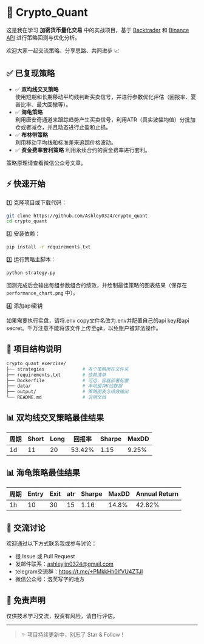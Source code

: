 # 🚀 Crypto_Quant

这是我在学习 **加密货币量化交易** 中的实战项目，基于 [Backtrader](https://www.backtrader.com/) 和 [Binance API](https://binance-docs.github.io/apidocs/spot/en/) 进行策略回测与优化分析。

欢迎大家一起交流策略、分享思路、共同进步 📈


## ✅ 已复现策略

- ✅ **双均线交叉策略**  
  使用短期和长期移动平均线判断买卖信号，并进行参数优化评估（回报率、夏普比率、最大回撤等）。
- ✅ **海龟策略**  
  利用唐安奇通道来跟踪趋势产生买卖信号，利用ATR（真实波幅均值）分批加仓或者减仓，并且动态进行止盈和止损。
- ✅ **布林带策略**  
  利用移动平均线和标准差来追踪价格波动。
- ✅ **资金费率套利策略**
  利用永续合约的资金费率进行套利。

策略原理请查看微信公众号文章。

## ⚡ 快速开始

1️⃣ 克隆项目或下载代码：

```bash
git clone https://github.com/Ashley0324/crypto_quant
cd crypto_quant
```

2️⃣ 安装依赖：

```bash
pip install -r requirements.txt
```

3️⃣ 运行策略主脚本：
```bash
python strategy.py
```
回测完成后会输出每组参数组合的绩效，并绘制最佳策略的图表结果（保存在 `performance_chart.png` 中）。

4️⃣ 添加api密钥

如果需要执行实盘，请将.env copy文件名改为.env并配置自己的api key和api secret。千万注意不能将该文件上传至git，以免账户被非法操作。

## 📁 项目结构说明

```bash
crypto_quant_exercise/
├── strategies              # 各个策略所在文件夹
├── requirements.txt        # 依赖清单
├── Dockerfile              # 可选，容器部署配置
├── data/                   # 本地缓存K线数据
├── output/                 # 策略图表与绩效输出
└── README.md               # 说明文档
```

## 📊 双均线交叉策略最佳结果

| 周期 | Short | Long | 回报率 | Sharpe | MaxDD |
|--------|--------|-------|------------|--------|--------|
| 1d     | 11     | 20    | 53.42%      | 1.15   | 9.25%  |

## 📊 海龟策略最佳结果

| 周期 | Entry | Exit | atr | Sharpe | MaxDD | Annual Return |
|--------|--------|-------|------------|--------|--------| --------|
| 1h     | 10    | 30    | 15      | 1.16   |   14.8%  | 42.82%  |

## 💬 交流讨论

欢迎通过以下方式联系我或参与讨论：

- 提 Issue 或 Pull Request
- 发邮件联系：ashleyjin0324@gmail.com
- telegram交流群：https://t.me/+PMkkHh0IfVU4ZTJl
- 微信公众号：泡芙写字的地方

## 🔐 免责声明
仅供技术学习交流，投资有风险，请自行评估。

---

> ✨ 项目持续更新中，别忘了 Star & Follow！
